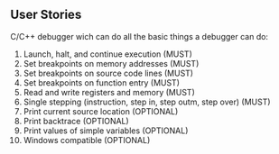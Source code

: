 User Stories
---

C/C++ debugger wich can do all the basic things a debugger can do:

1. Launch, halt, and continue execution (MUST)
2. Set breakpoints on memory addresses (MUST)
3. Set breakpoints on source code lines (MUST)
4. Set breakpoints on function entry (MUST)
5. Read and write registers and memory (MUST)
6. Single stepping (instruction, step in, step outm, step over) (MUST)
7. Print current source location (OPTIONAL)
8. Print backtrace (OPTIONAL)
9. Print values of simple variables (OPTIONAL)
10. Windows compatible (OPTIONAL)
